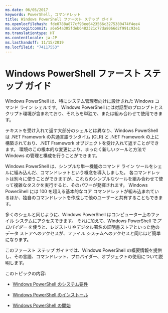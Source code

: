 ```yaml
---
ms.date: 06/05/2017
keywords: PowerShell, コマンドレット
title: Windows PowerShell ファースト ステップ ガイド
ms.openlocfilehash: fde0788a877cf93ee6423566c3275380474f4ee4
ms.sourcegitcommit: a6e54a305fdeb6482321c77da8066d2f991c93e1
ms.translationtype: HT
ms.contentlocale: ja-JP
ms.lasthandoff: 11/15/2019
ms.locfileid: "74117553"
---
```

# <a name="getting-started-with-windows-powershell"></a>Windows PowerShell ファースト ステップ ガイド
Windows PowerShell は、特にシステム管理者向けに設計された Windows コマンド ライン シェルです。 Windows PowerShell には対話型のプロンプトとスクリプト環境が含まれており、それらを単独で、または組み合わせて使用できます。

テキストを受け入れて返す大部分のシェルとは異なり、Windows PowerShell は .NET Framework の共通言語ランタイム (CLR) と .NET Framework の上に構築されており、.NET Framework オブジェクトを受け入れて返すことができます。 環境のこの根本的な変更により、まったく新しいツールと方法で Windows の管理と構成を行うことができます。

Windows PowerShell は、シンプルな単一機能のコマンド ライン ツールをシェルに組み込んだ、コマンドレットという概念を導入しました。 各コマンドレットは別々に使うことができますが、これらのシンプルなツールを組み合わせて使って複雑なタスクを実行すると、そのパワーが発揮されます。 Windows PowerShell には 100 を超える基本的なコア コマンドレットが組み込まれているほか、独自のコマンドレットを作成して他のユーザーと共有することもできます。

多くのシェルと同じように、Windows PowerShell はコンピューター上のファイル システムにアクセスできます。 それに加えて、Windows PowerShell で*プロバイダー* を使うと、レジストリやデジタル署名の証明書ストアといった他のデータ ストアへのアクセスが、ファイル システムへのアクセスと同じほど簡単になります。

このファースト ステップ ガイドでは、Windows PowerShell の概要情報を提供し、その言語、コマンドレット、プロバイダー、オブジェクトの使用について説明します。

このトピックの内容:

- [Windows PowerShell のシステム要件](../install/Windows-PowerShell-System-Requirements.md)

- [Windows PowerShell のインストール](../install/Installing-Windows-PowerShell.md)

- [Windows PowerShell の開始](Starting-Windows-PowerShell.md)
